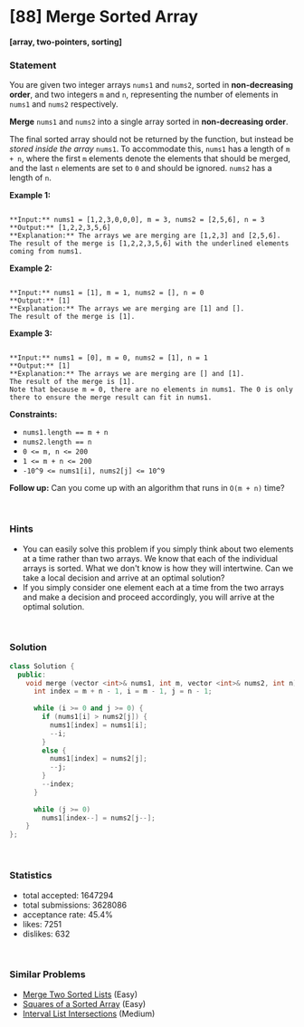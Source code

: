 # [88] Merge Sorted Array

**[array, two-pointers, sorting]**

### Statement

You are given two integer arrays `nums1` and `nums2`, sorted in **non-decreasing order**, and two integers `m` and `n`, representing the number of elements in `nums1` and `nums2` respectively.

**Merge** `nums1` and `nums2` into a single array sorted in **non-decreasing order**.

The final sorted array should not be returned by the function, but instead be *stored inside the array* `nums1`. To accommodate this, `nums1` has a length of `m + n`, where the first `m` elements denote the elements that should be merged, and the last `n` elements are set to `0` and should be ignored. `nums2` has a length of `n`.


**Example 1:**

```

**Input:** nums1 = [1,2,3,0,0,0], m = 3, nums2 = [2,5,6], n = 3
**Output:** [1,2,2,3,5,6]
**Explanation:** The arrays we are merging are [1,2,3] and [2,5,6].
The result of the merge is [1,2,2,3,5,6] with the underlined elements coming from nums1.

```

**Example 2:**

```

**Input:** nums1 = [1], m = 1, nums2 = [], n = 0
**Output:** [1]
**Explanation:** The arrays we are merging are [1] and [].
The result of the merge is [1].

```

**Example 3:**

```

**Input:** nums1 = [0], m = 0, nums2 = [1], n = 1
**Output:** [1]
**Explanation:** The arrays we are merging are [] and [1].
The result of the merge is [1].
Note that because m = 0, there are no elements in nums1. The 0 is only there to ensure the merge result can fit in nums1.

```

**Constraints:**
* `nums1.length == m + n`
* `nums2.length == n`
* `0 <= m, n <= 200`
* `1 <= m + n <= 200`
* `-10^9 <= nums1[i], nums2[j] <= 10^9`


**Follow up:** Can you come up with an algorithm that runs in `O(m + n)` time?

<br>

### Hints

- You can easily solve this problem if you simply think about two elements at a time rather than two arrays. We know that each of the individual arrays is sorted. What we don't know is how they will intertwine. Can we take a local decision and arrive at an optimal solution?
- If you simply consider one element each at a time from the two arrays and make a decision and proceed accordingly, you will arrive at the optimal solution.

<br>

### Solution

```cpp
class Solution {
  public:
    void merge (vector <int>& nums1, int m, vector <int>& nums2, int n) {
      int index = m + n - 1, i = m - 1, j = n - 1;
      
      while (i >= 0 and j >= 0) {
        if (nums1[i] > nums2[j]) {
          nums1[index] = nums1[i];
          --i;
        }
        else {
          nums1[index] = nums2[j];
          --j;
        }
        --index;
      }
      
      while (j >= 0)
        nums1[index--] = nums2[j--];
    }
};
```

<br>

### Statistics

- total accepted: 1647294
- total submissions: 3628086
- acceptance rate: 45.4%
- likes: 7251
- dislikes: 632

<br>

### Similar Problems

- [Merge Two Sorted Lists](https://leetcode.com/problems/merge-two-sorted-lists) (Easy)
- [Squares of a Sorted Array](https://leetcode.com/problems/squares-of-a-sorted-array) (Easy)
- [Interval List Intersections](https://leetcode.com/problems/interval-list-intersections) (Medium)
